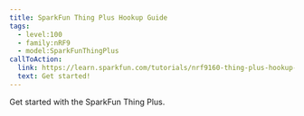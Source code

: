 ```yaml
---
title: SparkFun Thing Plus Hookup Guide
tags:
  - level:100
  - family:nRF9
  - model:SparkFunThingPlus
callToAction:
  link: https://learn.sparkfun.com/tutorials/nrf9160-thing-plus-hookup-guide
  text: Get started!
---
```


Get started with the SparkFun Thing Plus.
